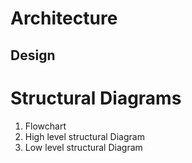 # **Architecture**
  ## Design
# **Structural Diagrams**
1) Flowchart
2) High level structural Diagram
3) Low level structural Diagram

